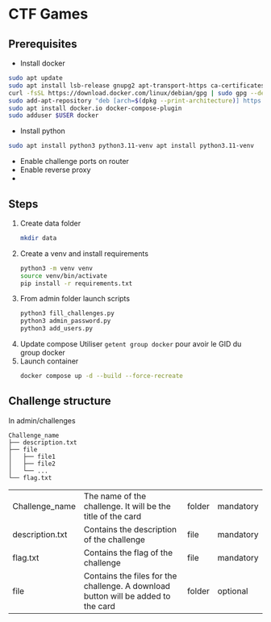 # CTF Games

## Prerequisites

- Install docker
```bash
sudo apt update
sudo apt install lsb-release gnupg2 apt-transport-https ca-certificates curl software-properties-common -y
curl -fsSL https://download.docker.com/linux/debian/gpg | sudo gpg --dearmor -o /etc/apt/trusted.gpg.d/debian.gpg
sudo add-apt-repository "deb [arch=$(dpkg --print-architecture)] https://download.docker.com/linux/debian $(lsb_release -cs) stable"
sudo apt install docker.io docker-compose-plugin
sudo adduser $USER docker
```

- Install python
```bash
sudo apt install python3 python3.11-venv apt install python3.11-venv
```

- Enable challenge ports on router
- Enable reverse proxy
- 
## Steps

1. Create data folder
    ```bash
    mkdir data
    ```
2. Create a venv and install requirements
    ```bash
    python3 -m venv venv
    source venv/bin/activate
    pip install -r requirements.txt
    ```
3. From admin folder launch scripts
    ```bash
    python3 fill_challenges.py
    python3 admin_password.py
    python3 add_users.py
    ```
4. Update compose
    Utiliser `getent group docker` pour avoir le GID du group docker
5. Launch container
    ```bash
    docker compose up -d --build --force-recreate
    ```

## Challenge structure

In admin/challenges

```
Challenge_name
├── description.txt
├── file
│   ├── file1
│   ├── file2
│   └── ...
└── flag.txt
```

|                 |                                                                                   |        |           |
| --------------- | --------------------------------------------------------------------------------- | ------ | --------- |
| Challenge_name  | The name of the challenge. It will be the title of the card                       | folder | mandatory |
| description.txt | Contains the description of the challenge                                         | file   | mandatory |
| flag.txt        | Contains the flag of the challenge                                                | file   | mandatory |
| file            | Contains the files for the challenge. A download button will be added to the card | folder | optional  |